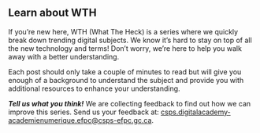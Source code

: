 ## Learn about WTH

If you’re new here, WTH (What The Heck) is a series where we quickly break down trending digital subjects. We know it’s hard to stay on top of all the new technology and terms! Don’t worry, we’re here to help you walk away with a better understanding.

Each post should only take a couple of minutes to read but will give you enough of a background to understand the subject and provide you with additional resources to enhance your understanding.

***Tell us what you think!*** We are collecting feedback to find out how we can improve this series. Send us your feedback at: [csps.digitalacademy-academienumerique.efpc@csps-efpc.gc.ca](mailto:csps.digitalacademy-academienumerique.efpc@csps-efpc.gc.ca).